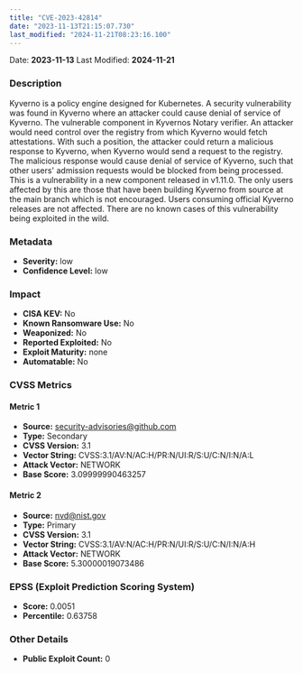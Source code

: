 ```yaml
---
title: "CVE-2023-42814"
date: "2023-11-13T21:15:07.730"
last_modified: "2024-11-21T08:23:16.100"
---
```




Date: **2023-11-13** Last Modified: **2024-11-21**

### Description  
Kyverno is a policy engine designed for Kubernetes. A security vulnerability was found in Kyverno where an attacker could cause denial of service of Kyverno. The vulnerable component in Kyvernos Notary verifier. An attacker would need control over the registry from which Kyverno would fetch attestations. With such a position, the attacker could return a malicious response to Kyverno, when Kyverno would send a request to the registry. The malicious response would cause denial of service of Kyverno, such that other users' admission requests would be blocked from being processed. This is a vulnerability in a new component released in v1.11.0. The only users affected by this are those that have been building Kyverno from source at the main branch which is not encouraged. Users consuming official Kyverno releases are not affected. There are no known cases of this vulnerability being exploited in the wild.


### Metadata  
- **Severity:** low
- **Confidence Level:** low

### Impact  
- **CISA KEV:** No
- **Known Ransomware Use:** No
- **Weaponized:** No
- **Reported Exploited:** No
- **Exploit Maturity:** none
- **Automatable:** No

### CVSS Metrics  

#### Metric 1
- **Source:** security-advisories@github.com
- **Type:** Secondary
- **CVSS Version:** 3.1
- **Vector String:** CVSS:3.1/AV:N/AC:H/PR:N/UI:R/S:U/C:N/I:N/A:L
- **Attack Vector:** NETWORK
- **Base Score:** 3.09999990463257

#### Metric 2
- **Source:** nvd@nist.gov
- **Type:** Primary
- **CVSS Version:** 3.1
- **Vector String:** CVSS:3.1/AV:N/AC:H/PR:N/UI:R/S:U/C:N/I:N/A:H
- **Attack Vector:** NETWORK
- **Base Score:** 5.30000019073486


### EPSS (Exploit Prediction Scoring System)  
- **Score:** 0.0051
- **Percentile:** 0.63758

### Other Details  
- **Public Exploit Count:** 0
